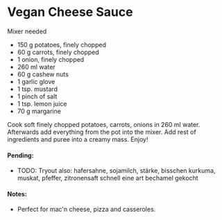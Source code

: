 # Vegan Cheese Sauce
Mixer needed

* 150 g potatoes, finely chopped
* 60 g carrots, finely chopped
* 1 onion, finely chopped
* 260 ml water
* 60 g cashew nuts
* 1 garlic glove
* 1 tsp. mustard
* 1 pinch of salt
* 1 tsp. lemon juice
* 70 g margarine

Cook soft finely chopped potatoes, carrots, onions in 260 ml water. Afterwards add everything from the pot into the mixer. Add rest of ingredients and puree into a creamy mass. Enjoy!

#### Pending: 
* TODO: Tryout also: hafersahne, sojamilch, stärke, bisschen kurkuma, muskat, pfeffer, zitronensaft schnell eine art bechamel gekocht

#### Notes: 
* Perfect for mac'n cheese, pizza and casseroles.
